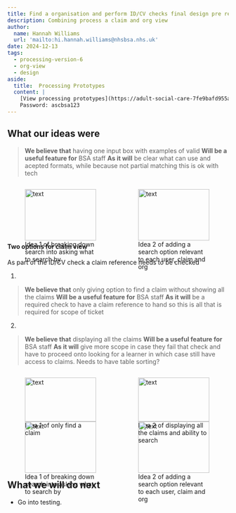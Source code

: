 ```yaml
---
title: Find a organisation and perform ID/CV checks final design pre research WIP
description: Combining process a claim and org view
author:
  name: Hannah Williams
  url: 'mailto:hi.hannah.williams@nhsbsa.nhs.uk'
date: 2024-12-13
tags:
  - processing-version-6
  - org-view
  - design
aside:
  title:  Processing Prototypes
  content: |
    [View processing prototypes](https://adult-social-care-7fe9bafd955a.herokuapp.com/version-index?area=Processing) 
    Password: ascbsa123
---
```


## What our ideas were

>**We believe that** having one input box with examples of valid
>**Will be a useful feature for** BSA staff
>**As it will** be clear what can use and acepted formats, while because not partial matching this is ok with tech 


<div style="display: flex; flex-wrap: wrap; gap: 1rem;">
  <div style="flex: 1; max-width: 48%;">
  <figure>
    <img src="signposting.png" alt="text" style="width: 100%; height: auto;">
    <figcaption>Idea 1 of breaking down search into asking what to search by</figcaption>
  </figure>
  </div>
  <div style="flex: 1; max-width: 48%;">
  <figure>
    <img src="find-org.png" alt="text" style="width: 100%; height: auto;">
    <figcaption>Idea 2 of adding a search option relevant to each user, claim and org</figcaption>
  </figure>
  </div>
</div>


#### Two options for claim view

As part of the ID/CV check a claim reference needs to be checked

1. 
>**We believe that** only giving option to find a claim without showing all the claims
>**Will be a useful feature for** BSA staff
>**As it will** be a required check to have a claim reference to hand so this is all that is required for scope of ticket

2.
>**We believe that** displaying all the claims 
>**Will be a useful feature for** BSA staff
>**As it will** give more scope in case they fail that check and have to proceed onto looking for a learner in which case still have access to claims. Needs to have table sorting?

<div style="display: flex; flex-wrap: wrap; gap: 1rem;">
  <div style="flex: 1; max-width: 48%;">
  <figure>
    <img src="claims.png" alt="text" style="width: 100%; height: auto;">
    <figcaption>Idea 1 of only find a claim</figcaption>
  </figure>
  </div>
  <div style="flex: 1; max-width: 48%;">
  <figure>
    <img src="claims.png" alt="text" style="width: 100%; height: auto;">
    <figcaption>Idea 2 of displaying all the claims and ability to search</figcaption>
  </figure>
  </div>
</div>




<div style="display: flex; flex-wrap: wrap; gap: 1rem;">
  <div style="flex: 1; max-width: 48%;">
  <figure>
    <img src="users.png" alt="text" style="width: 100%; height: auto;">
    <figcaption>Idea 1 of breaking down search into asking what to search by</figcaption>
  </figure>
  </div>
  <div style="flex: 1; max-width: 48%;">
  <figure>
    <img src="bank-details.png" alt="text" style="width: 100%; height: auto;">
    <figcaption>Idea 2 of adding a search option relevant to each user, claim and org</figcaption>
  </figure>
  </div>
</div>

## What we will do next
- Go into testing.